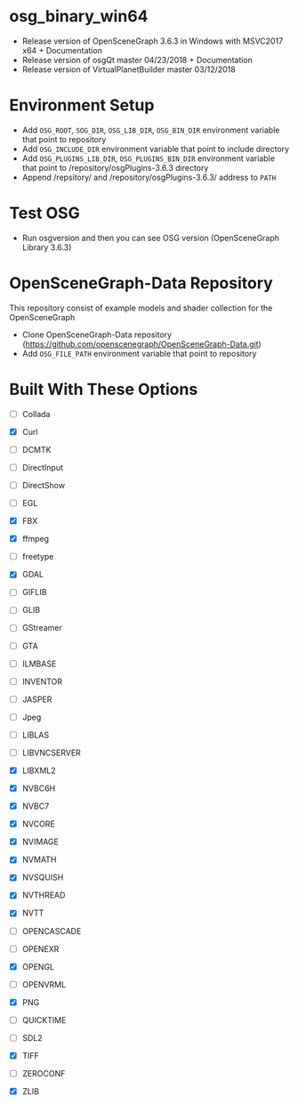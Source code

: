 # osg_binary_win64
- Release version of OpenSceneGraph 3.6.3 in Windows with MSVC2017 x64 + Documentation
- Release version of osgQt master 04/23/2018 + Documentation
- Release version of VirtualPlanetBuilder master 03/12/2018
# Environment Setup
- Add `OSG_ROOT`, `SOG_DIR`, `OSG_LIB_DIR`, `OSG_BIN_DIR` environment variable that point to repository
- Add `OSG_INCLUDE_DIR` environment variable that point to include directory
- Add `OSG_PLUGINS_LIB_DIR`, `OSG_PLUGINS_BIN_DIR` environment variable that point to /repository/osgPlugins-3.6.3 directory
- Append /repsitory/ and /repository/osgPlugins-3.6.3/ address to `PATH` 
# Test OSG
- Run osgversion and then you can see OSG version (OpenSceneGraph Library 3.6.3)
# OpenSceneGraph-Data Repository
This repository consist of example models and shader collection for the OpenSceneGraph 
- Clone OpenSceneGraph-Data repository (https://github.com/openscenegraph/OpenSceneGraph-Data.git)
- Add `OSG_FILE_PATH` environment variable that point to repository 
# Built With These Options
- [ ] Collada
- [x] Curl
- [ ] DCMTK
- [ ] DirectInput
- [ ] DirectShow
- [ ] EGL
- [x] FBX
- [x] ffmpeg
- [ ] freetype
- [x] GDAL
- [ ] GIFLIB
- [ ] GLIB
- [ ] GStreamer
- [ ] GTA
- [ ] ILMBASE
- [ ] INVENTOR
- [ ] JASPER
- [ ] Jpeg
- [ ] LIBLAS
- [ ] LIBVNCSERVER
- [x] LIBXML2
- [x] NVBC6H
- [x] NVBC7
- [x] NVCORE
- [x] NVIMAGE
- [x] NVMATH
- [x] NVSQUISH
- [x] NVTHREAD
- [x] NVTT
- [ ] OPENCASCADE
- [ ] OPENEXR
- [x] OPENGL
- [ ] OPENVRML
- [x] PNG
- [ ] QUICKTIME
- [ ] SDL2
- [x] TIFF
- [ ] ZEROCONF
- [x] ZLIB

